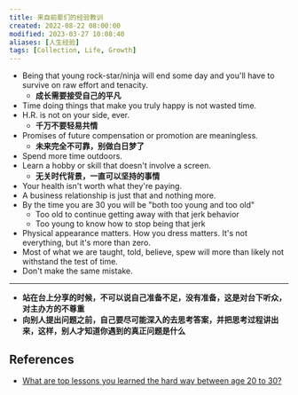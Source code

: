 ```yaml
---
title: 来自前辈们的经验教训
created: 2022-08-22 08:00:00
modified: 2023-03-27 10:08:40
aliases: [人生经验]
tags: [Collection, Life, Growth]
---
```


- Being that young rock-star/ninja will end some day and you'll have to survive on raw effort and tenacity.
  - **成长需要接受自己的平凡**
- Time doing things that make you truly happy is not wasted time.
- H.R. is not on your side, ever.
  - **千万不要轻易共情**
- Promises of future compensation or promotion are meaningless.
  - **未来完全不可靠，别做白日梦了**
- Spend more time outdoors.
- Learn a hobby or skill that doesn't involve a screen.
  - **无关时代背景，一直可以坚持的事情**
- Your health isn't worth what they're paying.
- A business relationship is just that and nothing more.
- By the time you are 30 you will be "both too young and too old"
  - Too old to continue getting away with that jerk behavior
  - Too young to know how to stop being that jerk
- Physical appearance matters. How you dress matters. It's not everything, but it's more than zero.
- Most of what we are taught, told, believe, spew will more than likely not withstand the test of time.
- Don't make the same mistake.

---

- **站在台上分享的时候，不可以说自己准备不足，没有准备，这是对台下听众，对主办方的不尊重**
- **向别人提出问题之前，自己要尽可能深入的去思考答案，并把思考过程讲出来，这样，别人才知道你遇到的真正问题是什么**

## References

- [What are top lessons you learned the hard way between age 20 to 30?](https://news.ycombinator.com/item?id=27717304)
